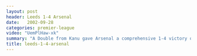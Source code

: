 ```yaml
---
layout: post
header: Leeds 1-4 Arsenal
date:   2002-09-28
categories: premier-league
video: "UemPlHaw-xk"
summary: "A Double from Kanu gave Arsenal a comprehensive 1-4 victory over Leeds United."
title: leeds-1-4-arsenal
---
```

